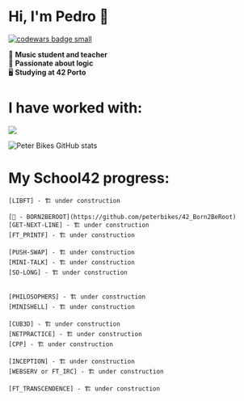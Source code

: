 # Hi, I'm Pedro 👋
  <a target="_blank" href="https://www.codewars.com/r/C6HkBg"><img src="https://www.codewars.com/users/peterbikes/badges/small" alt="codewars badge small" /></a>

🎸 __Music student and teacher__ <br>
🧩 __Passionate about logic__ <br>
🖥️ __Studying at 42 Porto__ <br>

# I have worked with:
<p align="left">
  <a href="https://skillicons.dev">
    <img src="https://skillicons.dev/icons?i=c,cpp,github,bash,linux,vim,vscode,markdown,atom,ableton" />
  </a>
</p>

<!--[![GitHub Streak](https://streak-stats.demolab.com/?user=peterbikes)](https://git.io/streak-stats)-->
![Peter Bikes GitHub stats](https://github-readme-stats.vercel.app/api?username=peterbikes&show_icons=true&theme=transparent)
# My School42 progress:

    [LIBFT] - 🏗️ under construction

    [🌲 - BORN2BEROOT](https://github.com/peterbikes/42_Born2BeRoot)
    [GET-NEXT-LINE] - 🏗️ under construction
    [FT_PRINTF] - 🏗️ under construction
    
    [PUSH-SWAP] - 🏗️ under construction
    [MINI-TALK] - 🏗️ under construction
    [SO-LONG] - 🏗️ under construction


    [PHILOSOPHERS] - 🏗️ under construction
    [MINISHELL] - 🏗️ under construction

    [CUB3D] - 🏗️ under construction
    [NETPRACTICE] - 🏗️ under construction
    [CPP] - 🏗️ under construction

    [INCEPTION] - 🏗️ under construction
    [WEBSERV or FT_IRC] - 🏗️ under construction

    [FT_TRANSCENDENCE] - 🏗️ under construction

